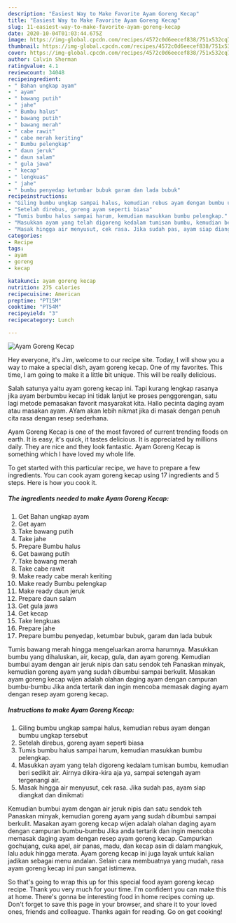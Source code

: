 ```yaml
---
description: "Easiest Way to Make Favorite Ayam Goreng Kecap"
title: "Easiest Way to Make Favorite Ayam Goreng Kecap"
slug: 11-easiest-way-to-make-favorite-ayam-goreng-kecap
date: 2020-10-04T01:03:44.675Z
image: https://img-global.cpcdn.com/recipes/4572c0d6eecef838/751x532cq70/ayam-goreng-kecap-foto-resep-utama.jpg
thumbnail: https://img-global.cpcdn.com/recipes/4572c0d6eecef838/751x532cq70/ayam-goreng-kecap-foto-resep-utama.jpg
cover: https://img-global.cpcdn.com/recipes/4572c0d6eecef838/751x532cq70/ayam-goreng-kecap-foto-resep-utama.jpg
author: Calvin Sherman
ratingvalue: 4.1
reviewcount: 34048
recipeingredient:
- " Bahan ungkap ayam"
- " ayam"
- " bawang putih"
- " jahe"
- " Bumbu halus"
- " bawang putih"
- " bawang merah"
- " cabe rawit"
- " cabe merah keriting"
- " Bumbu pelengkap"
- " daun jeruk"
- " daun salam"
- " gula jawa"
- " kecap"
- " lengkuas"
- " jahe"
- " bumbu penyedap ketumbar bubuk garam dan lada bubuk"
recipeinstructions:
- "Giling bumbu ungkap sampai halus, kemudian rebus ayam dengan bumbu ungkap tersebut"
- "Setelah direbus, goreng ayam seperti biasa"
- "Tumis bumbu halus sampai harum, kemudian masukkan bumbu pelengkap."
- "Masukkan ayam yang telah digoreng kedalam tumisan bumbu, kemudian beri sedikit air. Airnya dikira-kira aja ya, sampai setengah ayam tergenangi air."
- "Masak hingga air menyusut, cek rasa. Jika sudah pas, ayam siap diangkat dan dinikmati"
categories:
- Recipe
tags:
- ayam
- goreng
- kecap

katakunci: ayam goreng kecap 
nutrition: 275 calories
recipecuisine: American
preptime: "PT15M"
cooktime: "PT54M"
recipeyield: "3"
recipecategory: Lunch

---
```



![Ayam Goreng Kecap](https://img-global.cpcdn.com/recipes/4572c0d6eecef838/751x532cq70/ayam-goreng-kecap-foto-resep-utama.jpg)

Hey everyone, it's Jim, welcome to our recipe site. Today, I will show you a way to make a special dish, ayam goreng kecap. One of my favorites. This time, I am going to make it a little bit unique. This will be really delicious.

Salah satunya yaitu ayam goreng kecap ini. Tapi kurang lengkap rasanya jika ayam berbumbu kecap ini tidak lanjut ke proses penggorengan, satu lagi metode pemasakan favorit masyarakat kita. Hallo pecinta daging ayam atau masakan ayam. AYam akan lebih nikmat jika di masak dengan penuh cita rasa dengan resep sederhana.

Ayam Goreng Kecap is one of the most favored of current trending foods on earth. It is easy, it's quick, it tastes delicious. It is appreciated by millions daily. They are nice and they look fantastic. Ayam Goreng Kecap is something which I have loved my whole life.


To get started with this particular recipe, we have to prepare a few ingredients. You can cook ayam goreng kecap using 17 ingredients and 5 steps. Here is how you cook it.

<!--inarticleads1-->

##### The ingredients needed to make Ayam Goreng Kecap:

1. Get  Bahan ungkap ayam
1. Get  ayam
1. Take  bawang putih
1. Take  jahe
1. Prepare  Bumbu halus
1. Get  bawang putih
1. Take  bawang merah
1. Take  cabe rawit
1. Make ready  cabe merah keriting
1. Make ready  Bumbu pelengkap
1. Make ready  daun jeruk
1. Prepare  daun salam
1. Get  gula jawa
1. Get  kecap
1. Take  lengkuas
1. Prepare  jahe
1. Prepare  bumbu penyedap, ketumbar bubuk, garam dan lada bubuk


Tumis bawang merah hingga mengeluarkan aroma harumnya. Masukkan bumbu yang dihaluskan, air, kecap, gula, dan ayam goreng. Kemudian bumbui ayam dengan air jeruk nipis dan satu sendok teh Panaskan minyak, kemudian goreng ayam yang sudah dibumbui sampai berkulit. Masakan ayam goreng kecap wijen adalah olahan daging ayam dengan campuran bumbu-bumbu Jika anda tertarik dan ingin mencoba memasak daging ayam dengan resep ayam goreng kecap. 

<!--inarticleads2-->

##### Instructions to make Ayam Goreng Kecap:

1. Giling bumbu ungkap sampai halus, kemudian rebus ayam dengan bumbu ungkap tersebut
1. Setelah direbus, goreng ayam seperti biasa
1. Tumis bumbu halus sampai harum, kemudian masukkan bumbu pelengkap.
1. Masukkan ayam yang telah digoreng kedalam tumisan bumbu, kemudian beri sedikit air. Airnya dikira-kira aja ya, sampai setengah ayam tergenangi air.
1. Masak hingga air menyusut, cek rasa. Jika sudah pas, ayam siap diangkat dan dinikmati


Kemudian bumbui ayam dengan air jeruk nipis dan satu sendok teh Panaskan minyak, kemudian goreng ayam yang sudah dibumbui sampai berkulit. Masakan ayam goreng kecap wijen adalah olahan daging ayam dengan campuran bumbu-bumbu Jika anda tertarik dan ingin mencoba memasak daging ayam dengan resep ayam goreng kecap. Campurkan gochujang, cuka apel, air panas, madu, dan kecap asin di dalam mangkuk, lalu aduk hingga merata. Ayam goreng kecap ini juga layak untuk kalian jadikan sebagai menu andalan. Selain cara membuatnya yang mudah, rasa ayam goreng kecap ini pun sangat istimewa. 

So that's going to wrap this up for this special food ayam goreng kecap recipe. Thank you very much for your time. I'm confident you can make this at home. There's gonna be interesting food in home recipes coming up. Don't forget to save this page in your browser, and share it to your loved ones, friends and colleague. Thanks again for reading. Go on get cooking!
